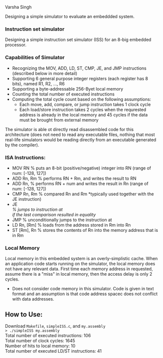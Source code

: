 Varsha Singh

Designing a simple simulator to evaluate an embeddded system.

### Instruction set simulator
Designing a simple instruction set simulator (ISS) for an 8-big embedded processor.

### Capabilities of Simulator
- Recognizing the MOV, ADD, LD, ST, CMP, JE, and JMP instructions (described below in more detail)
- Supporting 6 general purpose integer registers (each register has 8 bits), named R1, R2, ..., R6
- Supporting a byte-addressable 256-Byet local memory
- Counting the total number of executed instructions
- Computing the total cycle count based on the following assumptions:
	- Each move, add, compare, or jump instruction takes 1 clock cycle
	- Each load/store instruction takes 2 cycles when the requrested address is already in the local memory and 45 cycles if the data must be brought from external memory

The simulator is able ot directly read disassembled code for this architecture (does not need to read any executable files, nothing that most real-life simulators would be reading directly from an executable generated by the compiler).

### ISA Instructions:
- MOV RN <num> % puts an 8-bit (positive/negative) integer <num> into RN (range of num: [-128, 127])
- ADD Rn, Rm % performs RN + Rm, and writes the result to RN
- ADD Rn, <num> % performs RN + num and writes the result in Rn (range of num: [-128, 127])
- CMP Rn, Rm % compared Rn and Rm *typically used together with the JE instruction)
- JE <Address> % jumps to instruction at <Address> if the last comparison resulted in equality
- JMP <Adderss> % unconditionally jumps to the instruction at <Address>
- LD Rn, [Rm] % loads from the address stored in Rm into Rn
- ST [Rm], Rn % stores the contents of Rn into the memory address that is in Rm

### Local Memory
Local memory in this embedded system is an overly-simplistic cache. When an application code starts running on the simulator, the local memory does not have any relevant data. First time each memory address in requested, assume there is a "miss" in local memory, then the access delay is only 2 cycles.

- Does not consider code memory in this simulator. Code is given in text format and an assumption is that code address spacec does not conflict with data addresses.

## How to Use:

Download `Makefile`, `simpleISS.c`, and `my.assembly` <br>
`> ./simpleISS my.assembly` <br>
Total number of executed instructions: 106 <br>
Total number of clock cycles: 1645 <br>
Number of hits to local memory: 10 <br>
Total number of executed LD/ST instructions: 41
